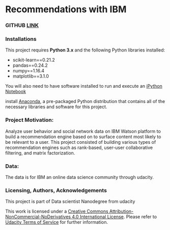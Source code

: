 # Recommendations with IBM
### GITHUB [LINK](https://github.com/amitsingh0823/Udacity-data-science/tree/master/Recommendations_with_IBM)
### Installations

This project requires **Python 3.x** and the following Python libraries installed:

- scikit-learn==0.21.2
- pandas==0.24.2
- numpy==1.16.4
- matplotlib==3.1.0

You will also need to have software installed to run and execute an [iPython Notebook](http://ipython.org/notebook.html)

install [Anaconda](https://www.continuum.io/downloads), a pre-packaged Python distribution that contains all of the necessary libraries and software for this project.


### Project Motivation:

Analyze user behavior and social network data on IBM Watson platform to build a recommendation engine based on to surface content most likely to be relevant to a user.  This project consisted of building various types of recommendation engines such as rank-based, user-user collaborative filtering, and matrix factorization.

### Data:


The data is for IBM an online data science community through udacity. 

### Licensing, Authors, Acknowledgements

This project is part of Data scientist Nanodegree from udacity 

This work is licensed under a [Creative Commons Attribution-NonCommercial-NoDerivatives 4.0 International License](https://creativecommons.org/licenses/by-nc-nd/4.0/). Please refer to [Udacity Terms of Service](https://www.udacity.com/legal) for further information.

